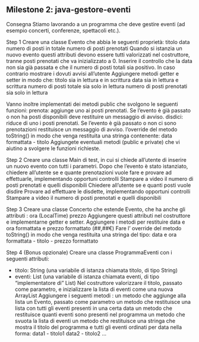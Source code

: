 ## Milestone 2: java-gestore-eventi

Consegna
Stiamo lavorando a un programma che deve gestire eventi (ad esempio concerti, conferenze, spettacoli etc.).

Step 1
Creare una classe Evento che abbia le seguenti proprietà:
titolo
data
numero di posti in totale
numero di posti prenotati
Quando si istanzia un nuovo evento questi attributi devono essere tutti valorizzati nel costruttore, tranne posti prenotati che va inizializzato a 0.
Inserire il controllo che la data non sia già passata e che il numero di posti totali sia positivo. In caso contrario mostrare i dovuti avvisi all’utente
Aggiungere metodi getter e setter in modo che:
titolo sia in lettura e in scrittura
data sia in lettura e scrittura
numero di posti totale sia solo in lettura
numero di posti prenotati sia solo in lettura

Vanno inoltre implementati dei metodi public che svolgono le seguenti funzioni:
prenota: aggiunge uno ai posti prenotati. Se l’evento è già passato o non ha posti disponibili deve restituire un messaggio di avviso.
disdici: riduce di uno i posti prenotati. Se l’evento è già passato o non ci sono prenotazioni restituisce un messaggio di avviso.
l’override del metodo toString() in modo che venga restituita una stringa contenente: data formattata - titolo
Aggiungete eventuali metodi (public e private) che vi aiutino a svolgere le funzioni richieste.

Step 2
Creare una classe Main di test, in cui si chiede all’utente di inserire un nuovo evento con tutti i parametri.
Dopo che l’evento è stato istanziato, chiedere all’utente se e quante prenotazioni vuole fare e provare ad effettuarle, implementando opportuni controlli
Stampare a video il numero di posti prenotati e quelli disponibili
Chiedere all’utente se e quanti posti vuole disdire
Provare ad effettuare le disdette, implementando opportuni controlli
Stampare a video il numero di posti prenotati e quelli disponibili

Step 3
Creare una classe Concerto che estende Evento, che ha anche gli attributi :
ora (LocalTime)
prezzo
Aggiungere questi attributi nel costruttore e implementarne getter e setter.
Aggiungere i metodi per restituire data e ora formattata e prezzo formattato (##,##€) Fare l’ override del metodo toString() in modo che venga restituita una stringa del tipo: data e ora formattata - titolo - prezzo formattato

Step 4 (Bonus opzionale)
Creare una classe ProgrammaEventi con i seguenti attributi: 
- titolo: String  (una variabile di istanza chiamata titolo, di tipo String)
- eventi: List<Evento>  (una variabile di istanza chiamata eventi, di tipo “implementatore di” List<Event>)
Nel costruttore valorizzare il titolo, passato come parametro, e inizializzare la lista di eventi come una nuova ArrayList
Aggiungere i seguenti metodi :
un metodo che aggiunge alla lista un Evento, passato come parametro
un metodo che restituisce una lista con tutti gli eventi presenti in una certa data
un metodo che restituisce quanti eventi sono presenti nel programma
un metodo che svuota la lista di eventi
un metodo che restituisce una stringa che mostra il titolo del programma e tutti gli eventi ordinati per data nella forma: 
data1 - titolo1
data2 - titolo2 
…
